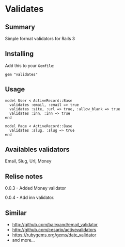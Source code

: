 # Validates

## Summary

Simple format validators for Rails 3

## Installing

Add this to your `Gemfile`:

    gem "validates"

## Usage

    model User < ActiveRecord::Base
      validates :email, :email => true
      validates :site, :url => true, :allow_blank => true
      validates :inn, :inn => true   
    end

    model Page < ActiveRecord::Base
      validates :slug, :slug => true
    end


## Availables validators

Email, Slug, Url, Money

## Relise notes

0.0.3 - Added Money validator

0.0.4 - Add inn  validator. 

## Similar

* http://github.com/balexand/email_validator
* http://github.com/cesario/activevalidators
* https://rubygems.org/gems/date_validator
* and more...
